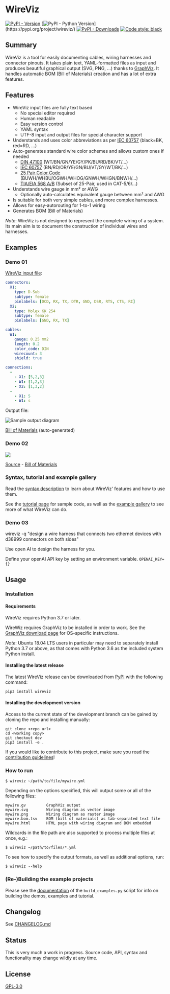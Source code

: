 # WireViz


[![PyPI - Version](https://img.shields.io/pypi/v/wireviz.svg?colorB=blue)](https://pypi.org/project/wireviz/)
[![PyPI - Python Version](https://img.shields.io/pypi/pyversions/wireviz.svg?)](https://pypi.org/project/wireviz/)
[![PyPI - Downloads](https://img.shields.io/pypi/dm/wireviz)](https://pypi.org/project/wireviz/)
[![Code style: black](https://img.shields.io/badge/code%20style-black-000000.svg)](https://github.com/psf/black)

## Summary

WireViz is a tool for easily documenting cables, wiring harnesses and connector pinouts. It takes plain text, YAML-formatted files as input and produces beautiful graphical output (SVG, PNG, ...) thanks to [GraphViz](https://www.graphviz.org/). It handles automatic BOM (Bill of Materials) creation and has a lot of extra features.


## Features

* WireViz input files are fully text based
  * No special editor required
  * Human readable
  * Easy version control
  * YAML syntax
  * UTF-8 input and output files for special character support
* Understands and uses color abbreviations as per [IEC 60757](https://en.wikipedia.org/wiki/Electronic_color_code#Color_band_system) (black=BK, red=RD, ...)
  <!-- * Optionally outputs colors as abbreviation (e.g. 'YE'), full name (e.g. 'yellow') or hex value (e.g. '#ffff00'), with choice of UPPER or lower case (#158) -->
* Auto-generates standard wire color schemes and allows custom ones if needed
  * [DIN 47100](https://en.wikipedia.org/wiki/DIN_47100) (WT/BN/GN/YE/GY/PK/BU/RD/BK/VT/...)
  * [IEC 60757](https://en.wikipedia.org/wiki/Electronic_color_code#Color_band_system)   (BN/RD/OR/YE/GN/BU/VT/GY/WT/BK/...)
  * [25 Pair Color Code](https://en.wikipedia.org/wiki/25-pair_color_code#Color_coding) (BUWH/WHBU/OGWH/WHOG/GNWH/WHGN/BNWH/...)
  * [TIA/EIA 568 A/B](https://en.wikipedia.org/wiki/TIA/EIA-568#Wiring)  (Subset of 25-Pair, used in CAT-5/6/...)
* Understands wire gauge in mm² or AWG
  * Optionally auto-calculates equivalent gauge between mm² and AWG
* Is suitable for both very simple cables, and more complex harnesses.
* Allows for easy-autorouting for 1-to-1 wiring
* Generates BOM (Bill of Materials)

_Note_: WireViz is not designed to represent the complete wiring of a system. Its main aim is to document the construction of individual wires and harnesses.


## Examples

### Demo 01

[WireViz input file](../examples/demo01.yml):

```yaml
connectors:
  X1:
    type: D-Sub
    subtype: female
    pinlabels: [DCD, RX, TX, DTR, GND, DSR, RTS, CTS, RI]
  X2:
    type: Molex KK 254
    subtype: female
    pinlabels: [GND, RX, TX]

cables:
  W1:
    gauge: 0.25 mm2
    length: 0.2
    color_code: DIN
    wirecount: 3
    shield: true

connections:
  -
    - X1: [5,2,3]
    - W1: [1,2,3]
    - X2: [1,3,2]
  -
    - X1: 5
    - W1: s
```

Output file:

![Sample output diagram](../examples/demo01.png)

[Bill of Materials](../examples/demo01.bom.tsv) (auto-generated)

### Demo 02

![](../examples/demo02.png)

[Source](../examples/demo02.yml) - [Bill of Materials](../examples/demo02.bom.tsv)

### Syntax, tutorial and example gallery

Read the [syntax description](syntax.md) to learn about WireViz' features and how to use them.

See the [tutorial page](../tutorial/readme.md) for sample code, as well as the [example gallery](../examples/readme.md) to see more of what WireViz can do.

### Demo 03
wireviz -q "design a wire harness that connects two ethernet devices with d38999 connectors on both sides"

Use open AI to design the harness for you. 

Define your openAI API key by setting an environment variable. 
`OPENAI_KEY={}`

## Usage

### Installation

#### Requirements

WireViz requires Python 3.7 or later.

WireWiz requires GraphViz to be installed in order to work. See the [GraphViz download page](https://graphviz.org/download/) for OS-specific instructions.

_Note_: Ubuntu 18.04 LTS users in particular may need to separately install Python 3.7 or above, as that comes with Python 3.6 as the included system Python install.

#### Installing the latest release

The latest WireViz release can be downloaded from [PyPI](https://pypi.org/project/wireviz/) with the following command:
```
pip3 install wireviz
```

#### Installing the development version

Access to the current state of the development branch can be gained by cloning the repo and installing manually:

```
git clone <repo url>
cd <working copy>
git checkout dev
pip3 install -e .
```

If you would like to contribute to this project, make sure you read the [contribution guidelines](CONTRIBUTING.md)!

### How to run

```
$ wireviz ~/path/to/file/mywire.yml
```

Depending on the options specified, this will output some or all of the following files:

```
mywire.gv         GraphViz output
mywire.svg        Wiring diagram as vector image
mywire.png        Wiring diagram as raster image
mywire.bom.tsv    BOM (bill of materials) as tab-separated text file
mywire.html       HTML page with wiring diagram and BOM embedded
```

Wildcards in the file path are also supported to process multiple files at once, e.g.:
```
$ wireviz ~/path/to/files/*.yml
```

To see how to specify the output formats, as well as additional options, run:

```
$ wireviz --help
```


### (Re-)Building the example projects

Please see the [documentation](buildscript.md) of the `build_examples.py` script for info on building the demos, examples and tutorial.

## Changelog

See [CHANGELOG.md](CHANGELOG.md)


## Status

This is very much a work in progress. Source code, API, syntax and functionality may change wildly at any time.


## License

[GPL-3.0](../LICENSE)
